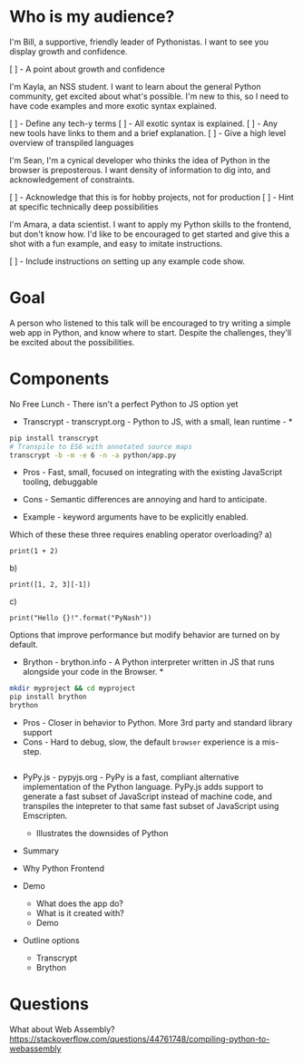 # Who is my audience?

I'm Bill, a supportive, friendly leader of Pythonistas.  I want to see you display growth and confidence.

[ ] - A point about growth and confidence

I'm Kayla, an NSS student. I want to learn about the general Python community, get excited about what's possible.  I'm new to this, so I need to have code examples and more exotic syntax explained.

[ ] - Define any tech-y terms
[ ] - All exotic syntax is explained.
[ ] - Any new tools have links to them and a brief explanation.
[ ] - Give a high level overview of transpiled languages

I'm Sean, I'm a cynical developer who thinks the idea of Python in the browser is preposterous.  I want density of information to dig into, and acknowledgement of constraints.

[ ] - Acknowledge that this is for hobby projects, not for production
[ ] - Hint at specific technically deep possibilities

I'm Amara, a data scientist.  I want to apply my Python skills to the frontend, but don't know how.  I'd like to be encouraged to get started and give this a shot with a fun example, and easy to imitate instructions.

[ ] - Include instructions on setting up any example code show.

# Goal
A person who listened to this talk will be encouraged to try writing a simple web app in Python, and know where to start.  Despite the challenges, they'll be excited about the possibilities.

# Components

No Free Lunch - There isn't a perfect Python to JS option yet
* Transcrypt - transcrypt.org - Python to JS, with a small, lean runtime -
  *
```bash
pip install transcrypt
# Transpile to ES6 with annotated source maps
transcrypt -b -m -e 6 -n -a python/app.py
```
  * Pros - Fast, small, focused on integrating with the existing JavaScript tooling, debuggable
  * Cons - Semantic differences are annoying and hard to anticipate.

  * Example - keyword arguments have to be explicitly enabled.

Which of these these three requires enabling operator overloading?
a)
```
print(1 + 2)
```
b)
```
print([1, 2, 3][-1])
```
c)
```
print("Hello {}!".format("PyNash"))
```

Options that improve performance but modify behavior are turned on by default.

* Brython - brython.info - A Python interpreter written in JS that runs alongside your code in the Browser.
  *
```bash
mkdir myproject && cd myproject
pip install brython
brython
```
  * Pros - Closer in behavior to Python.  More 3rd party and standard library support
  * Cons - Hard to debug, slow, the default `browser` experience is a mis-step.

```
```

* PyPy.js - pypyjs.org - PyPy is a fast, compliant alternative implementation of the Python language. PyPy.js adds support to generate a fast subset of JavaScript instead of machine code, and transpiles the intepreter to that same fast subset of JavaScript using Emscripten.
  * Illustrates the downsides of Python

* Summary
* Why Python Frontend
* Demo
  * What does the app do?
  * What is it created with?
  * Demo
* Outline options
  * Transcrypt
  * Brython

# Questions
What about Web Assembly? https://stackoverflow.com/questions/44761748/compiling-python-to-webassembly
